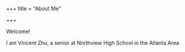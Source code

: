 +++
title = "About Me"

+++

Welcome! 

I am Vincent Zhu, a senior at Northview High School in the Atlanta Area

